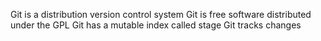 Git is a distribution version control system
Git is free software distributed under the GPL
Git has a mutable index called stage
Git tracks changes
